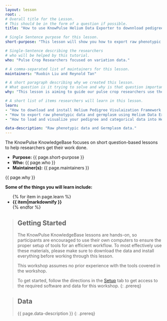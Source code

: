 ```yaml
---
layout: lesson
root: .
# Overall title for the Lesson.
# This should be in the form of a question if possible.
title: "How to use KnowPulse Helium Data Exporter to downnload pedigree and categorical data and for visualization using Helium Pedigree Visualization Framework"

# Single Sentence purpose for this lesson.
short-purpose: "This lesson will show you how to export raw phenotypic data and germplasm from KnowPulse Helium Data Exporter for visualization using Helium Pedigree Visualization Framework."

# Single-Sentence describing the researchers
# who will be helped by this tutorial.
who: "Pulse Crop Researchers focused on variation data."

# A comma-separated list of maintainers for this lesson.
maintainers: "Ruobin Liu and Reynold Tan"

# A short paragraph describing why we created this lesson.
# What question is it trying to solve and why is that question important.
why: "This lesson is aiming to guide our pulse crop researchers use the Helium Data Exporter and setup Helium Pedigree Visulization Framework. Helium Pedigree Visualization Framework can be used for visualization of large-scale plant pedigrees and overlay categorical, numerical or quantitative data. This visualization tool will help improve breeders ability to predict and visualize the inheritance of genes to make better decisions."

# A short list of items researchers will learn in this lesson.
learn:
- "How to download and install Helium Pedigree Visulaization Framework on your computer"
- "How to export raw phenotypic data and germplasm using Helium Data Exporter"
- "How to load and visualize your pedigree and categorical data into Helium Pedigree Visualization Framework"

data-description: "Raw phenotypic data and Germplasm data."
---
```


The KnowPulse KnowledgeBase focuses on short question-based lessons to help researchers get their work done.

- **Purpose:** {{ page.short-purpose }}
- **Who:** {{ page.who }}
- **Maintainer(s):** {{ page.maintainers }}

{{ page.why }}

<strong>Some of the things you will learn include:</strong>
<ul>
	{% for item in page.learn %}
	<li style="font-weight:bold">{{ item|markdownify }}</li>
	{% endfor %}
</ul>

> ## Getting Started
>
> The KnowPulse KnowledgeBase lessons are hands-on, so participants are
> encouraged to use their own computers to ensure the proper setup of tools
> for an efficient workflow. To most effectively use these materials,
> please make sure to download the data and install everything before
> working through this lesson.
>
> This workshop assumes no prior experience with the tools covered in the
> workshop.
>
> To get started, follow the directions in the [Setup](setup.html) tab to
> get access to the required software and data for this workshop.
{: .prereq}


> ## Data
>
> {{ page.data-description }}
{: .prereq}
